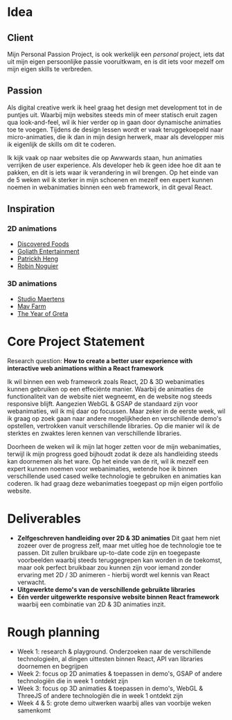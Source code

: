 # Idea
## Client
Mijn Personal Passion Project, is ook werkelijk een *personal* project, iets dat uit mijn eigen persoonlijke passie vooruitkwam, en is dit iets voor mezelf om mijn eigen skills te verbreden.

## Passion
Als digital creative werk ik heel graag het design met development tot in de puntjes uit. Waarbij mijn websites steeds min of meer statisch eruit zagen qua look-and-feel, wil ik hier verder op in gaan door dynamische animaties toe te voegen. Tijdens de design lessen wordt er vaak teruggekoepeld naar micro-animaties, die ik dan in mijn design herwerk, maar als developper mis ik eigenlijk de skills om dit te coderen. 

Ik kijk vaak op naar websites die op Awwwards staan, hun animaties verrijken de user experience. Als developer heb ik geen idee hoe dit aan te pakken, en dit is iets waar ik verandering in wil brengen. Op het einde van de 5 weken wil ik sterker in mijn schoenen en mezelf een expert kunnen noemen in webanimaties binnen een web framework, in dit geval React.

## Inspiration
### 2D animations
* [Discovered Foods](https://www.discoveredfoods.com/)
* [Goliath Entertainment](https://www.goliath-entertainment.com/)
* [Patrickh Heng](https://patrickheng.com/)
* [Robin Noguier](https://robin-noguier.com/project/iv-skaya/)

### 3D animations
* [Studio Maertens](https://studiomaertens.com/)
* [Mav Farm](https://mav.farm)
* [The Year of Greta](https://theyearofgreta.com/)

# Core Project Statement
Research question: **How to create a better user experience with interactive web animations within a React framework**

Ik wil binnen een web framework zoals React, 2D & 3D webanimaties kunnen gebruiken op een effeciënte manier. Waarbij de animaties de functionaliteit van de website niet wegneemt, en de website nog steeds responsive blijft. Aangezien WebGL & GSAP de standaard zijn voor webanimaties, wil ik mij daar op focussen. Maar zeker in de eerste week, wil ik graag op zoek gaan naar andere mogelijkheden en verschillende demo's opstellen, vertrokken vanuit verschillende libraries. Op die manier wil ik de sterktes en zwaktes leren kennen van verschillende libraries. 

Doorheen de weken wil ik mijn lat hoger zetten voor de mijn webanimaties, terwijl ik mijn progress goed bijhoudt zodat ik deze als handleiding steeds kan doornemen als het ware. Op het einde van de rit, wil ik mezelf een expert kunnen noemen voor webanimaties, wetende hoe ik binnen verschillende used cased welke technologie te gebruiken en animaties kan coderen. Ik had graag deze webanimaties toegepast op mijn eigen portfolio website.

# Deliverables
* **Zelfgeschreven handleiding over 2D & 3D animaties** Dit gaat hem niet zozeer over de progress zelf, maar met uitleg hoe de technologie toe te passen. Dit zullen bruikbare up-to-date code zijn en toegepaste voorbeelden waarbij steeds teruggegrepen kan worden in de toekomst, maar ook perfect bruikbaar zou kunnen zijn voor iemand zonder ervaring met 2D / 3D animeren - hierbij wordt wel kennis van React verwacht.
* **Uitgewerkte demo's van de verschillende gebruikte libraries**
* **Eén verder uitgewerkte responsive website binnen React framework** waarbij een combinatie van 2D & 3D animaties inzit.

# Rough planning
* Week 1: research & playground. Onderzoeken naar de verschillende technologieën, al dingen uittesten binnen React, API van libraries doornemen en begrijpen
* Week 2: focus op 2D animaties & toepassen in demo's, GSAP of andere technologiën die in week 1 ontdekt zijn
* Week 3: focus op 3D animaties & toepassen in demo's, WebGL & ThreeJS of andere technologiën die in week 1 ontdekt zijn
* Week 4 & 5: grote demo uitwerken waarbij alles van voorbije weken samenkomt

